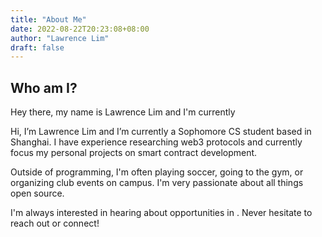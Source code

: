 ```yaml
---
title: "About Me"
date: 2022-08-22T20:23:08+08:00
author: "Lawrence Lim"
draft: false
---
```


## Who am I?

Hey there, my name is Lawrence Lim and I'm currently 



Hi, I’m Lawrence Lim and I’m currently a Sophomore CS student based in Shanghai. I have experience researching web3 protocols and currently focus my personal projects on smart contract development.

Outside of programming, I'm often playing soccer, going to the gym, or organizing club events on campus. I'm very passionate about all things open source.

I'm always interested in hearing about opportunities in . Never hesitate to reach out or connect!
